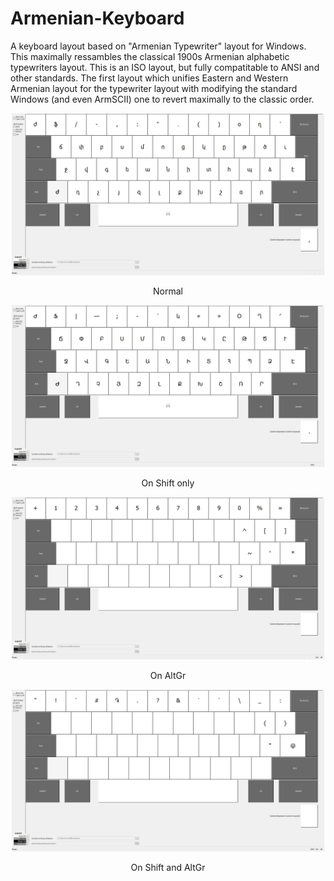 # Armenian-Keyboard
A keyboard layout based on "Armenian Typewriter" layout for Windows. This maximally ressambles the classical 1900s Armenian alphabetic typewriters layout. This is an ISO layout, but fully compatitable to ANSI and other standards. The first layout which unifies Eastern and Western Armenian layout for the typewriter layout with modifying the standard Windows (and even ArmSCII) one to revert maximally to the classic order. 

<div align='center'>
  <div>
      <img src="images/ArmN.jpg" width="500">
      <p>Normal</p>
  </div>
  <div>
      <img src="images/ArmNShft.jpg" width="500">
      <p>On Shift only</p>
  </div>
    <div>
      <img src="images/ArmNAltGr.jpg" width="500">
      <p>On AltGr</p>
  </div>
    <div>
      <img src="images/ArmNShftAltGr.jpg" width="500">
      <p>On Shift and AltGr</p>
  </div>
</p>
